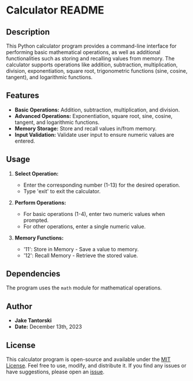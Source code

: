 # Calculator README

## Description

This Python calculator program provides a command-line interface for performing basic mathematical operations, as well as additional functionalities such as storing and recalling values from memory. The calculator supports operations like addition, subtraction, multiplication, division, exponentiation, square root, trigonometric functions (sine, cosine, tangent), and logarithmic functions.

## Features

- **Basic Operations:** Addition, subtraction, multiplication, and division.
- **Advanced Operations:** Exponentiation, square root, sine, cosine, tangent, and logarithmic functions.
- **Memory Storage:** Store and recall values in/from memory.
- **Input Validation:** Validate user input to ensure numeric values are entered.

## Usage

1. **Select Operation:**
   - Enter the corresponding number (1-13) for the desired operation.
   - Type 'exit' to exit the calculator.

2. **Perform Operations:**
   - For basic operations (1-4), enter two numeric values when prompted.
   - For other operations, enter a single numeric value.

3. **Memory Functions:**
   - '11': Store in Memory - Save a value to memory.
   - '12': Recall Memory - Retrieve the stored value.

## Dependencies

The program uses the `math` module for mathematical operations.

## Author

- **Jake Tantorski**
- **Date:** December 13th, 2023

## License

This calculator program is open-source and available under the [MIT License](LICENSE). Feel free to use, modify, and distribute it. If you find any issues or have suggestions, please open an [issue](https://github.com/jaketantorski/calculator/issues).
